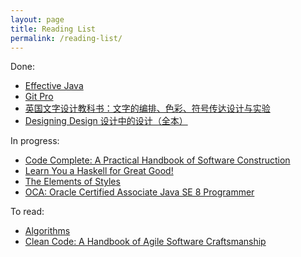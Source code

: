 ```yaml
---
layout: page
title: Reading List
permalink: /reading-list/
---
```


Done:

* [Effective Java][effective-java]
* [Git Pro][git-pro]
* [英国文字设计教科书：文字的编排、色彩、符号传达设计与实验][how-to-use-type]
* [Designing Design 设计中的设计（全本）][designing-design]

In progress:

* [Code Complete: A Practical Handbook of Software Construction][code-complete]
* [Learn You a Haskell for Great Good!][haskell]
* [The Elements of Styles][elements-of-style]
* [OCA: Oracle Certified Associate Java SE 8 Programmer][ocajp]

To read:

* [Algorithms][algs4]
* [Clean Code: A Handbook of Agile Software Craftsmanship][clean-code]

[algs4]: https://www.amazon.com/Algorithms-4th-Robert-Sedgewick/dp/032157351X
[clean-code]: https://www.amazon.com/Clean-Code-Handbook-Software-Craftsmanship/dp/0132350882
[code-complete]: https://www.amazon.com/Code-Complete-Practical-Handbook-Construction/dp/0735619670
[effective-java]: https://www.amazon.com/Effective-Java-2nd-Joshua-Bloch/dp/0321356683
[elements-of-style]: https://www.amazon.com/Elements-Style-Fourth-William-Strunk/dp/020530902X
[git-pro]: https://www.amazon.com/Pro-Git-Scott-Chacon/dp/1484200772
[haskell]: https://www.amazon.com/Learn-You-Haskell-Great-Good/dp/1593272839
[ocajp]: https://www.amazon.fr/OCA-Certified-Associate-Programmer-1Z0-808/dp/1118957407
[how-to-use-type]: https://www.amazon.cn/dp/B00L7NC6MY
[designing-design]: https://www.amazon.cn/dp/B0046ZS8XG
